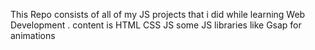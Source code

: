 This Repo consists of all of my JS projects that i did while learning Web Development .
content is 
HTML
CSS
JS
some JS libraries like Gsap for animations 
